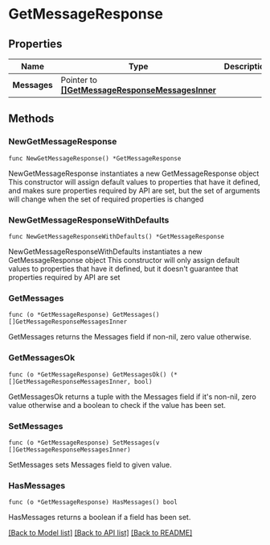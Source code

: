 # GetMessageResponse

## Properties

Name | Type | Description | Notes
------------ | ------------- | ------------- | -------------
**Messages** | Pointer to [**[]GetMessageResponseMessagesInner**](GetMessageResponseMessagesInner.md) |  | [optional] 

## Methods

### NewGetMessageResponse

`func NewGetMessageResponse() *GetMessageResponse`

NewGetMessageResponse instantiates a new GetMessageResponse object
This constructor will assign default values to properties that have it defined,
and makes sure properties required by API are set, but the set of arguments
will change when the set of required properties is changed

### NewGetMessageResponseWithDefaults

`func NewGetMessageResponseWithDefaults() *GetMessageResponse`

NewGetMessageResponseWithDefaults instantiates a new GetMessageResponse object
This constructor will only assign default values to properties that have it defined,
but it doesn't guarantee that properties required by API are set

### GetMessages

`func (o *GetMessageResponse) GetMessages() []GetMessageResponseMessagesInner`

GetMessages returns the Messages field if non-nil, zero value otherwise.

### GetMessagesOk

`func (o *GetMessageResponse) GetMessagesOk() (*[]GetMessageResponseMessagesInner, bool)`

GetMessagesOk returns a tuple with the Messages field if it's non-nil, zero value otherwise
and a boolean to check if the value has been set.

### SetMessages

`func (o *GetMessageResponse) SetMessages(v []GetMessageResponseMessagesInner)`

SetMessages sets Messages field to given value.

### HasMessages

`func (o *GetMessageResponse) HasMessages() bool`

HasMessages returns a boolean if a field has been set.


[[Back to Model list]](../README.md#documentation-for-models) [[Back to API list]](../README.md#documentation-for-api-endpoints) [[Back to README]](../README.md)


